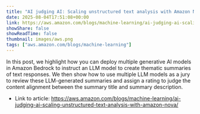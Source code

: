 ```yaml
---
title: "AI judging AI: Scaling unstructured text analysis with Amazon Nova"
date: 2025-08-04T17:51:08+00:00
link: https://aws.amazon.com/blogs/machine-learning/ai-judging-ai-scaling-unstructured-text-analysis-with-amazon-nova/
showShare: false
showReadTime: false
thumbnail: images/aws.png
tags: ["aws.amazon.com/blogs/machine-learning"]
---
```

In this post, we highlight how you can deploy multiple generative AI models in Amazon Bedrock to instruct an LLM model to create thematic summaries of text responses. We then show how to use multiple LLM models as a jury to review these LLM-generated summaries and assign a rating to judge the content alignment between the summary title and summary description.

- Link to article: https://aws.amazon.com/blogs/machine-learning/ai-judging-ai-scaling-unstructured-text-analysis-with-amazon-nova/